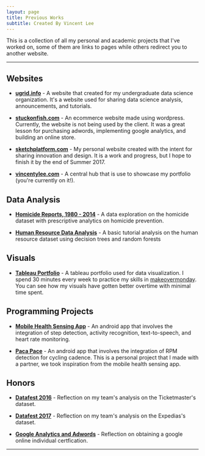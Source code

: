 ```yaml
---
layout: page
title: Previous Works
subtitle: Created By Vincent Lee
---
```


This is a collection of all my personal and academic projects that I've worked on, some of them are links to pages while others redirect you to another website.

---

## Websites

- **[ugrid.info](http://ugrid.info)** - A website that created for my undergraduate data science organization. It's a website used for sharing data science analysis, announcements, and tutorials. 

- **[stuckonfish.com](https://www.stuckonfish.com/wp/)** - An ecommerce website made using wordpress. Currently, the website is not being used by the client. It was a great lesson for purchasing adwords, implementing google analytics, and building an online store.

- **[sketchplatform.com](https://www.sketchplatform.com)** - My personal website created with the intent for sharing innovation and design. It is a work and progress, but I hope to finish it by the end of Summer 2017.

- **[vincentylee.com](http://www.vincentylee.com/)** - A central hub that is use to showcase my portfolio (you're currently on it!).

## Data Analysis

- **[Homicide Reports, 1980 - 2014](http://www.vincentylee.com/posts/homicide_reports)** - A data exploration on the homicide dataset with prescriptive analytics on homicide prevention.

- **[Human Resource Data Analysis](http://www.vincentylee.com/2017-03-11-HR_dataset/)** - A basic tutorial analysis on the human resource dataset using decision trees and random forests

## Visuals

- **[Tableau Portfolio](https://public.tableau.com/profile/vincent6778)** - A tableau portfolio used for data visualization. I spend 30 minutes every week to practice my skills in [makeovermonday](http://www.makeovermonday.co.uk). You can see how my visuals have gotten better overtime with minimal time spent.

## Programming Projects

- **[Mobile Health Sensing App](http://www.vincentylee.com/projects/mobile_health)** - An android app that involves the integration of step detection, activity recognition, text-to-speech, and heart rate monitoring.

- **[Paca Pace](http://www.vincentylee.com/projects/paca_pace)** - An android app that involves the integration of RPM detection for cycling cadence. This is a personal project that I made with a partner, we took inspiration from the mobile health sensing app.

## Honors

- **[Datafest 2016](http://www.vincentylee.com/projects/datafest2016)** - Reflection on my team's analysis on the Ticketmaster's dataset.

- **[Datafest 2017](http://www.vincentylee.com/projects/datafest2017)** - Reflection on my team's analysis on the Expedias's dataset.

- **[Google Analytics and Adwords](http://www.vincentylee.com/projects/google_certification)** - Reflection on obtaining a google online individual certfication.

---


